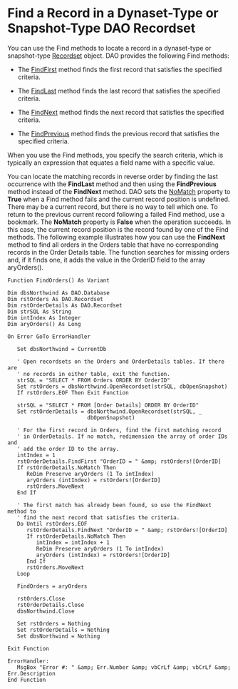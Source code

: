 
# Find a Record in a Dynaset-Type or Snapshot-Type DAO Recordset

You can use the Find methods to locate a record in a dynaset-type or snapshot-type  [Recordset](http://msdn.microsoft.com/library/9774232C-E6DA-175B-FC7F-ED2AB7908FA0%28Office.15%29.aspx) object. DAO provides the following Find methods:


- The  [FindFirst](http://msdn.microsoft.com/library/5FCF78CD-7D2C-2E47-14E5-996F2E14FF51%28Office.15%29.aspx) method finds the first record that satisfies the specified criteria.
    
- The  [FindLast](http://msdn.microsoft.com/library/65236519-3474-A760-99BC-2E8F6BFEEE7A%28Office.15%29.aspx) method finds the last record that satisfies the specified criteria.
    
- The  [FindNext](http://msdn.microsoft.com/library/5457DFC8-E561-5624-74D0-34278BA2E7CB%28Office.15%29.aspx) method finds the next record that satisfies the specified criteria.
    
- The  [FindPrevious](http://msdn.microsoft.com/library/62F26B0B-F3F1-A6FE-E84D-F93623E1F7F9%28Office.15%29.aspx) method finds the previous record that satisfies the specified criteria.
    

When you use the Find methods, you specify the search criteria, which is typically an expression that equates a field name with a specific value.

You can locate the matching records in reverse order by finding the last occurrence with the  **FindLast** method and then using the **FindPrevious** method instead of the **FindNext** method.
DAO sets the  [NoMatch](http://msdn.microsoft.com/library/47D03575-F570-89B5-A20F-A3BD8B8B5C6D%28Office.15%29.aspx) property to **True** when a Find method fails and the current record position is undefined. There may be a current record, but there is no way to tell which one. To return to the previous current record following a failed Find method, use a bookmark.
The  **NoMatch** property is **False** when the operation succeeds. In this case, the current record position is the record found by one of the Find methods.
The following example illustrates how you can use the  **FindNext** method to find all orders in the Orders table that have no corresponding records in the Order Details table. The function searches for missing orders and, if it finds one, it adds the value in the OrderID field to the array aryOrders().



```
Function FindOrders() As Variant 
 
Dim dbsNorthwind As DAO.Database 
Dim rstOrders As DAO.Recordset 
Dim rstOrderDetails As DAO.Recordset 
Dim strSQL As String 
Dim intIndex As Integer 
Dim aryOrders() As Long 
 
On Error GoTo ErrorHandler 
 
   Set dbsNorthwind = CurrentDb 
 
   ' Open recordsets on the Orders and OrderDetails tables. If there are 
   ' no records in either table, exit the function. 
   strSQL = "SELECT * FROM Orders ORDER BY OrderID" 
   Set rstOrders = dbsNorthwind.OpenRecordset(strSQL, dbOpenSnapshot) 
   If rstOrders.EOF Then Exit Function 
 
   strSQL = "SELECT * FROM [Order Details] ORDER BY OrderID" 
   Set rstOrderDetails = dbsNorthwind.OpenRecordset(strSQL, _ 
                         dbOpenSnapshot) 
 
   ' For the first record in Orders, find the first matching record 
   ' in OrderDetails. If no match, redimension the array of order IDs and 
   ' add the order ID to the array. 
   intIndex = 1 
   rstOrderDetails.FindFirst "OrderID = " &amp; rstOrders![OrderID] 
   If rstOrderDetails.NoMatch Then 
      ReDim Preserve aryOrders (1 To intIndex) 
      aryOrders (intIndex) = rstOrders![OrderID] 
      rstOrders.MoveNext 
   End If 
 
   ' The first match has already been found, so use the FindNext method to 
   ' find the next record that satisfies the criteria. 
   Do Until rstOrders.EOF 
      rstOrderDetails.FindNext "OrderID = " &amp; rstOrders![OrderID] 
      If rstOrderDetails.NoMatch Then 
         intIndex = intIndex + 1 
         ReDim Preserve aryOrders (1 To intIndex) 
         aryOrders (intIndex) = rstOrders![OrderID] 
      End If 
      rstOrders.MoveNext 
   Loop 
 
   FindOrders = aryOrders 
 
   rstOrders.Close 
   rstOrderDetails.Close 
   dbsNorthwind.Close 
 
   Set rstOrders = Nothing 
   Set rstOrderDetails = Nothing 
   Set dbsNorthwind = Nothing 
 
Exit Function 
 
ErrorHandler: 
   MsgBox "Error #: " &amp; Err.Number &amp; vbCrLf &amp; vbCrLf &amp; Err.Description 
End Function 

```

